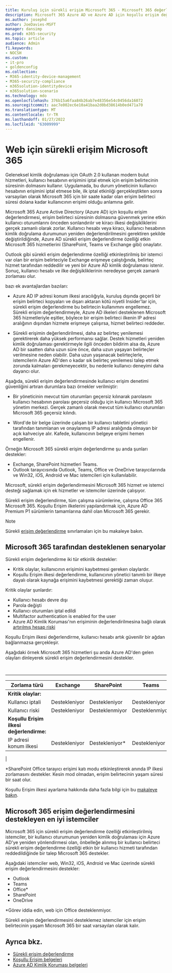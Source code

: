 ```yaml
---
title: Kuruluş için sürekli erişim Microsoft 365 - Microsoft 365 değerlendirme
description: Microsoft 365 Azure AD ve Azure AD için koşullu erişim değerlendirmenin etkin kullanıcı oturumlarını nasıl önceden sonlandırıyor ve yakın zamanda kiracı ilkesi değişikliklerini nasıl zorunlu olduğunu açıklar.
ms.author: josephd
author: JoeDavies-MSFT
manager: dansimp
ms.prod: m365-security
ms.topic: article
audience: Admin
f1.keywords:
- NOCSH
ms.custom:
- it-pro
- goldenconfig
ms.collection:
- M365-identity-device-management
- M365-security-compliance
- m365solution-identitydevice
- m365solution-scenario
ms.technology: mdo
ms.openlocfilehash: 376b15a6faa84b26ab7e48356e54c0456da16072
ms.sourcegitcommit: aac7e002ec6e10a41baa2d0bd38614b0ed471a70
ms.translationtype: MT
ms.contentlocale: tr-TR
ms.lasthandoff: 01/27/2022
ms.locfileid: "63009999"
---
```

# <a name="continuous-access-evaluation-for-microsoft-365"></a>Web için sürekli erişim Microsoft 365

Geleneksel kimlik doğrulaması için OAuth 2.0 kullanan modern bulut hizmetleri, kullanıcı hesabının erişimini iptal etmek için erişim belirtecinin süresinin dolmasını kullanır. Uygulamada, bu durum yöneticinin kullanıcı hesabının erişimini iptal etmese bile, ilk iptal etkinliği gerçekleştikten sonra varsayılan olarak Microsoft 365 için bir saate kadar olan erişim belirteci süresi dolana kadar kullanıcının erişimi olduğu anlamına gelir.

Microsoft 365 Azure Active Directory (Azure AD) için koşullu erişim değerlendirmesi, erişim belirteci süresinin dolmasına güvenmek yerine etkin kullanıcı oturumlarını önceden sonlandırılır ve kiracı ilkesi değişikliklerini gerçek zamanlı olarak zorlar. Kullanıcı hesabı veya kiracı, kullanıcı hesabının kimlik doğrulama durumunun yeniden değerlendirilmesini gerektiren şekilde değiştirildiğinde, Azure AD sürekli erişim değerlendirme özelliği etkin Microsoft 365 hizmetlerini (SharePoint, Teams ve Exchange gibi) onaylatır.

Outlook gibi sürekli erişim değerlendirme özelliği etkinleştirilmiş bir istemci var olan bir erişim belirteciyle Exchange erişmeye çalıştığında, belirteç hizmet tarafından reddedilir ve yeni bir Azure AD kimlik doğrulaması istenir. Sonuç, kullanıcı hesabı ve ilke değişikliklerinin neredeyse gerçek zamanlı zorlaması olur.

bazı ek avantajlardan bazıları:

- Azure AD IP adresi konum ilkesi aracılığıyla, kuruluş dışında geçerli bir erişim belirteci kopyaları ve dışarı aktaran kötü niyetli Insider'lar için, sürekli erişim değerlendirme bu belirtecin kullanımını engellemez. Sürekli erişim değerlendirmeyle, Azure AD ilkeleri desteklenen Microsoft 365 hizmetleriyle eşitler, böylece bir erişim belirteci ilkenin IP adresi aralığının dışından hizmete erişmeye çalışırsa, hizmet belirteci reddeder.

- Sürekli erişimin değerlendirilmesi, daha az belirteç yenilemesi gerektirerek daha yüksek performansı sağlar. Destek hizmetleri yeniden kimlik doğrulaması gerektirmeyle ilgili önceden bildirim alsa da, Azure AD bir saatten daha uzun süre önce, daha uzun yaşayan belirteçler verilmesine neden olabilir. Daha uzun yaşanacak belirteçlerle, istemcilerin Azure AD'den o kadar sık belirteç yenilemesi talep etmek zorunda kalmaları gerekmeyecektir, bu nedenle kullanıcı deneyimi daha dayancı olur.

Aşağıda, sürekli erişim değerlendirmesinde kullanıcı erişim denetimi güvenliğini artıran durumlara bazı örnekler verilmiştir:

- Bir yöneticinin mevcut tüm oturumları geçersiz kılınarak parolasını kullanıcı hesabının parolası geçersiz olduğu için kullanıcı Microsoft 365 yönetim merkezi. Gerçek zamanlı olarak mevcut tüm kullanıcı oturumları Microsoft 365 geçersiz kılındı.

- Word'de bir belge üzerinde çalışan bir kullanıcı tabletini yönetici tarafından tanımlanan ve onaylanmış IP adresi aralığında olmayan bir açık kahveciye alır. Kafede, kullanıcının belgeye erişimi hemen engellenir.

Örneğin Microsoft 365 sürekli erişim değerlendirme şu anda şunları destekler:

- Exchange, SharePoint hizmetleri Teams.
- Outlook tarayıcısında Outlook, Teams, Office ve OneDrive tarayıcılarında ve Win32, iOS, Android ve Mac istemcileri için kullanılabilir.

Microsoft, sürekli erişim değerlendirmesini Microsoft 365 hizmet ve istemci desteği sağlamak için ek hizmetler ve istemciler üzerinde çalışıyor.

Sürekli erişim değerlendirme, tüm çalışma sürümlerine, çalışma Office 365 Microsoft 365. Koşullu Erişim ilkelerini yapılandırmak için, Azure AD Premium P1 sürümlerin tamamlarına dahil olan Microsoft 365 gerekir.

> [!NOTE]
> Sürekli [erişim değerlendirme](/azure/active-directory/conditional-access/concept-continuous-access-evaluation#limitations) sınırlamaları için bu makaleye bakın.

## <a name="scenarios-supported-by-microsoft-365"></a>Microsoft 365 tarafından desteklenen senaryolar

Sürekli erişim değerlendirme iki tür etkinlik destekler:

- Kritik olaylar, kullanıcının erişimini kaybetmesi gereken olaylardır.
- Koşullu Erişim ilkesi değerlendirme, kullanıcının yönetici tanımlı bir ilkeye dayalı olarak kaynağa erişimini kaybetmesi gerektiği zaman oluşur.

Kritik olaylar şunlardır:

- Kullanıcı hesabı devre dışı
- Parola değişti
- Kullanıcı oturumları iptal edildi
- Multifactor authentication is enabled for the user
- Azure AD Kimlik Koruması'nın erişiminin değerlendirilmesina bağlı olarak [artırılmış hesap riski](/azure/active-directory/identity-protection/overview-identity-protection)

Koşullu Erişim ilkesi değerlendirme, kullanıcı hesabı artık güvenilir bir ağdan bağlanmazsa gerçekleşir.

Aşağıdaki örnek Microsoft 365 hizmetleri şu anda Azure AD'den gelen olayları dinleyerek sürekli erişim değerlendirmesini destekler.

<br>

****

|Zorlama türü|Exchange|SharePoint|Teams|
|---|---|---|---|
|**Kritik olaylar:**||||
|Kullanıcı iptali|Destekleniyor|Destekleniyor|Destekleniyor|
|Kullanıcı riski|Destekleniyor|Desteklenmiyor|Desteklenmiyor|
|**Koşullu Erişim ilkesi değerlendirme:**||||
|IP adresi konum ilkesi|Destekleniyor|Destekleniyor\*|Destekleniyor|
|

\*SharePoint Office tarayıcı erişimi katı modu etkinleştirerek anında IP ilkesi zorlamasını destekler. Kesin mod olmadan, erişim belirtecinin yaşam süresi bir saat olur.

Koşullu Erişim ilkesi ayarlama hakkında daha fazla bilgi için bu [makaleye bakın](/azure/active-directory/conditional-access/overview).

## <a name="microsoft-365-clients-supporting-continuous-access-evaluation"></a>Microsoft 365 erişim değerlendirmesini destekleyen en iyi istemciler

Microsoft 365 için sürekli erişim değerlendirme özelliği etkinleştirilmiş istemciler, bir kullanıcı oturumunun yeniden kimlik doğrulaması için Azure AD'ye yeniden yönlendirmesi olan, önbelleğe alınmış bir kullanıcı belirteci sürekli erişim değerlendirme özelliği etkin bir kullanıcı hizmeti tarafından reddedildiğinde bir talep Microsoft 365 destekler.

Aşağıdaki istemciler web, Win32, iOS, Android ve Mac üzerinde sürekli erişim değerlendirmesini destekler:

- Outlook
- Teams
- Office\*
- SharePoint
- OneDrive

\*Görev iddia edin, web için Office desteklenmiyor.

Sürekli erişim değerlendirmesini desteklemez istemciler için erişim belirtecinin yaşam Microsoft 365 bir saat varsayılan olarak kalır.

## <a name="see-also"></a>Ayrıca bkz.

- [Sürekli erişim değerlendirme](/azure/active-directory/conditional-access/concept-continuous-access-evaluation)
- [Koşullu Erişim belgeleri](/azure/active-directory/conditional-access/overview)
- [Azure AD Kimlik Koruması belgeleri](/azure/active-directory/identity-protection/overview-identity-protection)

